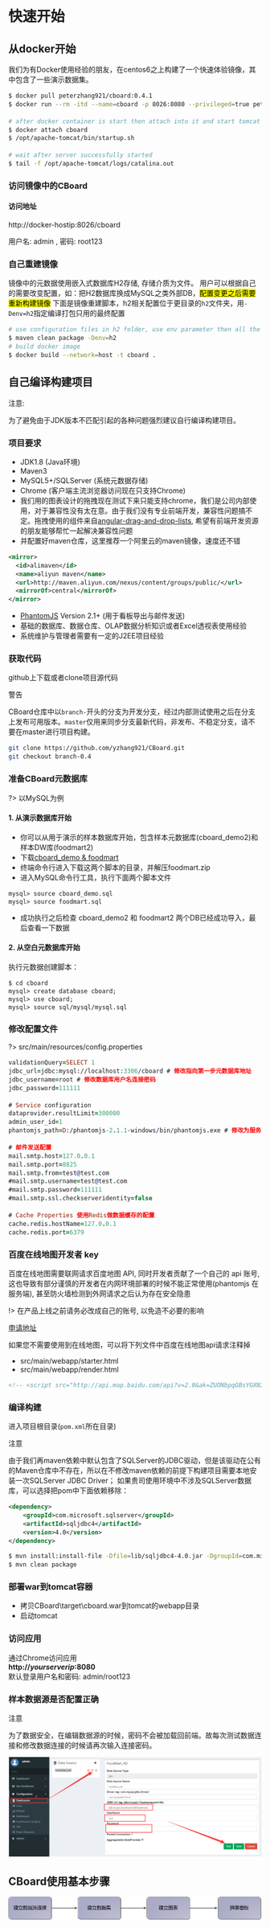 <h1> 快速开始 </h1>

## 从docker开始
我们为有Docker使用经验的朋友，在centos6之上构建了一个快速体验镜像，其中包含了一些演示数据集。
```bash
$ docker pull peterzhang921/cboard:0.4.1
$ docker run --rm -itd --name=cboard -p 8026:8080 --privileged=true peterzhang921/cboard:0.4.1

# after docker container is start then attach into it and start tomcat server
$ docker attach cboard
$ /opt/apache-tomcat/bin/startup.sh

# wait after server successfully started
$ tail -f /opt/apache-tomcat/logs/catalina.out
```

### 访问镜像中的CBoard 

<div class="bs-callout bs-callout-info">
    <h4>访问地址</h4>
    <p>http://docker-hostip:8026/cboard</p>
    <p>用户名: admin , 密码: root123</p>
</div>


### 自己重建镜像
镜像中的元数据使用嵌入式数据库H2存储, 存储介质为文件。 用户可以根据自己的需要改变配置，如：把H2数据库换成MySQL之类外部DB，<mark>配置变更之后需要重新构建镜像</mark> 
下面是镜像重建脚本，h2相关配置位于更目录的<code>h2</code>文件夹，用<code>-Denv=h2</code>指定编译打包只用的最终配置
```bash
# use configuration files in h2 folder, use env parameter then all the files in h2 folder will overwrite same files in resource folder
$ maven clean package -Denv=h2
# build docker image
$ docker build --network=host -t cboard .
```

## 自己编译构建项目

<div class="admonition warning">
  <p class="admonition-title"><i class="fa fa-exclamation-circle" aria-hidden="true"></i> 注意:</p>
  <p>为了避免由于JDK版本不匹配引起的各种问题强烈建议自行编译构建项目。</p>
</div>

### 项目要求

* JDK1.8 \(Java环境\)
* Maven3
* MySQL5+/SQLServer \(系统元数据存储\)
* Chrome \(客户端主流浏览器访问现在只支持Chrome\)
* 我们用的图表设计的拖拽现在测试下来只能支持chrome，我们是公司内部使用，对于兼容性没有太在意。由于我们没有专业前端开发，兼容性问题搞不定。拖拽使用的组件来自[angular-drag-and-drop-lists](https://github.com/marceljuenemann/angular-drag-and-drop-lists), 
希望有前端开发资源的朋友能够帮忙一起解决兼容性问题
* 并配置好maven仓库，这里推荐一个阿里云的maven镜像，速度还不错

```xml
<mirror>
  <id>alimaven</id>
  <name>aliyun maven</name>
  <url>http://maven.aliyun.com/nexus/content/groups/public/</url>
  <mirrorOf>central</mirrorOf>
</mirror>
```

* [PhantomJS](http://phantomjs.org/) Version 2.1+ \(用于看板导出与邮件发送\)
* 基础的数据库、数据仓库、OLAP数据分析知识或者Excel透视表使用经验
* 系统维护与管理者需要有一定的J2EE项目经验

### 获取代码
github上下载或者clone项目源代码
<div class="admonition danger">
  <p class="admonition-title"><i class="fa fa-exclamation-triangle" aria-hidden="true"></i> 警告</p>
  <p>CBoard仓库中以<code>branch-</code>开头的分支为开发分支，经过内部测试使用之后在分支上发布可用版本。<code>master</code>仅用来同步分支最新代码，非发布、不稳定分支，请不要在master进行项目构建。</p>
</div>

```bash
git clone https://github.com/yzhang921/CBoard.git
git checkout branch-0.4
```

### 准备CBoard元数据库

?> 以MySQL为例

#### 1. 从演示数据库开始
- 你可以从用于演示的样本数据库开始，包含样本元数据库(cboard_demo2)和样本DW库(foodmart2)
- 下载[cboard_demo & foodmart](https://pan.baidu.com/s/1skOyPh7)
- 终端命令行进入下载这两个脚本的目录，并解压foodmart.zip
- 进入MySQL命令行工具，执行下面两个脚本文件
```
mysql> source cboard_demo.sql
mysql> source foodmart.sql
```
- 成功执行之后检查 cboard_demo2 和 foodmart2 两个DB已经成功导入，最后查看一下数据

#### 2. 从空白元数据库开始
执行元数据创建脚本：
```mysql
$ cd cboard
mysql> create database cboard;
mysql> use cboard;
mysql> source sql/mysql/mysql.sql
```

### 修改配置文件

?> src/main/resources/config.properties

```pro
validationQuery=SELECT 1
jdbc_url=jdbc:mysql://localhost:3306/cboard # 修改指向第一步元数据库地址
jdbc_username=root # 修改数据库用户名连接密码
jdbc_password=111111

# Service configuration
dataprovider.resultLimit=300000
admin_user_id=1
phantomjs_path=D:/phantomjs-2.1.1-windows/bin/phantomjs.exe # 修改为服务器上的phantomjs位置，linux环境下确保有执行权限

# 邮件发送配置
mail.smtp.host=127.0.0.1
mail.smtp.port=8825
mail.smtp.from=test@test.com
#mail.smtp.username=test@test.com
#mail.smtp.password=111111
#mail.smtp.ssl.checkserveridentity=false

# Cache Properties 使用Redis做数据缓存的配置
cache.redis.hostName=127.0.0.1
cache.redis.port=6379
```

### 百度在线地图开发者 key

百度在线地图需要联网请求百度地图 API, 同时开发者贡献了一个自己的 api 账号, 这也导致有部分谨慎的开发者在内网环境部署的时候不能正常使用(phantomjs 在服务端), 甚至防火墙检测到外网请求之后认为存在安全隐患

!> 在产品上线之前请务必改成自己的账号, 以免造不必要的影响

[申请地址](http://lbsyun.baidu.com/apiconsole/key)

如果您不需要使用到在线地图，可以将下列文件中百度在线地图api请求注释掉
- src/main/webapp/starter.html
- src/main/webapp/render.html

```html
<!-- <script src="http://api.map.baidu.com/api?v=2.0&ak=ZUONbpqGBsYGXNIYHicvbAbM"></script> -->
```

### 编译构建

进入项目根目录(<code>pom.xml</code>所在目录)

<div class="admonition warning">
  <p class="admonition-title"><i class="fa fa-info-circle" aria-hidden="true"></i> 注意</p>
  由于我们再maven依赖中默认包含了SQLServer的JDBC驱动，但是该驱动在公有的Maven仓库中不存在，所以在不修改maven依赖的前提下构建项目需要本地安装一次SQLServer JDBC Driver；
  如果贵司使用环境中不涉及SQLServer数据库，可以选择把pom中下面依赖移除：
</div>

```xml
<dependency>
    <groupId>com.microsoft.sqlserver</groupId>
    <artifactId>sqljdbc4</artifactId>
    <version>4.0</version>
</dependency>
```

```bash
$ mvn install:install-file -Dfile=lib/sqljdbc4-4.0.jar -DgroupId=com.microsoft.sqlserver -DartifactId=sqljdbc4 -Dversion=4.0 -Dpackaging=jar
$ mvn clean package
```


### 部署war到tomcat容器

* 拷贝CBoard\target\cboard.war到tomcat的webapp目录
* 启动tomcat

### 访问应用

通过Chrome访问应用  
<b>http://_yourserverip_:8080</b>  
默认登录用户名和密码: admin/root123

### 样本数据源是否配置正确
<div class="admonition warning">
  <p class="admonition-title"><i class="fa fa-info-circle" aria-hidden="true"></i> 注意</p>
  为了数据安全，在编辑数据源的时候，密码不会被加载回前端。故每次测试数据连接和修改数据连接的时候请再次输入连接密码。
</div>

![](../../assets/demo_datasource.png)

## CBoard使用基本步骤

![](../../assets/use-steps.png)






